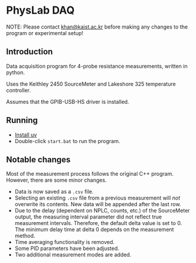 # PhysLab DAQ

NOTE: Please contact <khan@kaist.ac.kr> before making any changes to the program or experimental setup!

## Introduction

Data acquisition program for 4-probe resistance measurements, written in python.

Uses the Keithley 2450 SourceMeter and Lakeshore 325 temperature controller.

Assumes that the GPIB-USB-HS driver is installed.

## Running

* [Install uv](https://docs.astral.sh/uv/getting-started/installation/)
* Double-click `start.bat` to run the program.

## Notable changes

Most of the measurement process follows the original C++ program. However, there are some minor changes.

* Data is now saved as a `.csv` file.
* Selecting an existing `.csv` file from a previous measurement will *not* overwrite its contents. New data will be appended after the last row.
* Due to the delay (dependent on NPLC, counts, etc.) of the SourceMeter output, the measuring interval parameter did not reflect true measurement intervals. Therefore, the default delta value is set to 0. The minimum delay time at delta 0 depends on the measurement method.
* Time averaging functionality is removed.
* Some PID parameters have been adjusted.
* Two additional measurement modes are added.
